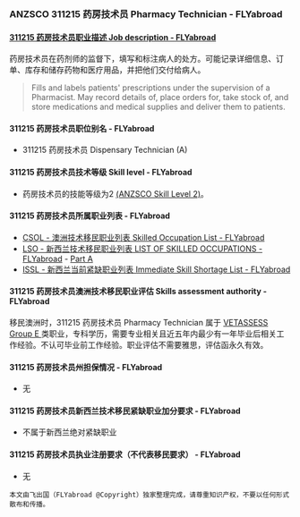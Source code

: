### ANZSCO 311215 药房技术员 Pharmacy Technician - FLYabroad ###

#### [311215 药房技术员职业描述 Job description - FLYabroad](http://www.flyabroadvisa.com/anzsco/3112.html#311215)

药房技术员在药剂师的监督下，填写和标注病人的处方。可能记录详细信息、订单、库存和储存药物和医疗用品，并把他们交付给病人。

> Fills and labels patients' prescriptions under the supervision of a Pharmacist. May record details of, place orders for, take stock of, and store medications and medical supplies and deliver them to patients.

#### 311215 药房技术员职位别名 - FLYabroad
 
- 311215 药房技术员 Dispensary Technician (A)

#### 311215 药房技术员技术等级 Skill level - FLYabroad

- 药房技术员的技能等级为2 [(ANZSCO Skill Level 2)](http://www.flyabroadvisa.com/anzsco/)。

#### 311215 药房技术员所属职业列表 - FLYabroad

- [CSOL - 澳洲技术移民职业列表 Skilled Occupation List - FLYabroad](http://www.flyabroadvisa.com/sol/)
- [LSO - 新西兰技术移民职业列表 LIST OF SKILLED OCCUPATIONS - FLYabroad](http://nz.flyabroadvisa.com/lso/) - [Part A](parta)
- [ISSL - 新西兰当前紧缺职业列表 Immediate Skill Shortage List - FLYabroad](http://nz.flyabroadvisa.com/work-residence/issl.html)

#### 311215 药房技术员澳洲技术移民职业评估 Skills assessment authority - FLYabroad

移民澳洲时，311215 药房技术员 Pharmacy Technician 属于 [VETASSESS Group E ](http://www.flyabroadvisa.com/ass/vetassess.html)类职业，专科学历，需要专业相关且近五年内最少有一年毕业后相关工作经验。不认可毕业前工作经验。职业评估不需要雅思，评估函永久有效。

#### 311215 药房技术员州担保情况 - FLYabroad

- 无

#### 311215 药房技术员新西兰技术移民紧缺职业加分要求 - FLYabroad

- 不属于新西兰绝对紧缺职业

#### 311215 药房技术员执业注册要求（不代表移民要求） - FLYabroad

- 无

`本文由飞出国（FLYabroad @Copyright）独家整理完成，请尊重知识产权，不要以任何形式散布和传播。`